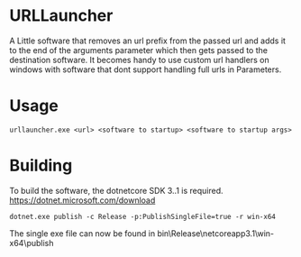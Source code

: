 # URLLauncher

A Little software that removes an url prefix from the passed url and adds it to the end of the arguments parameter which then gets passed to the destination software. It becomes handy to use custom url handlers on windows with software that dont support handling full urls in Parameters.


# Usage
    urllauncher.exe <url> <software to startup> <software to startup args>

# Building

To build the software, the dotnetcore SDK 3..1 is required. https://dotnet.microsoft.com/download

    dotnet.exe publish -c Release -p:PublishSingleFile=true -r win-x64

The single exe file can now be found in bin\Release\netcoreapp3.1\win-x64\publish